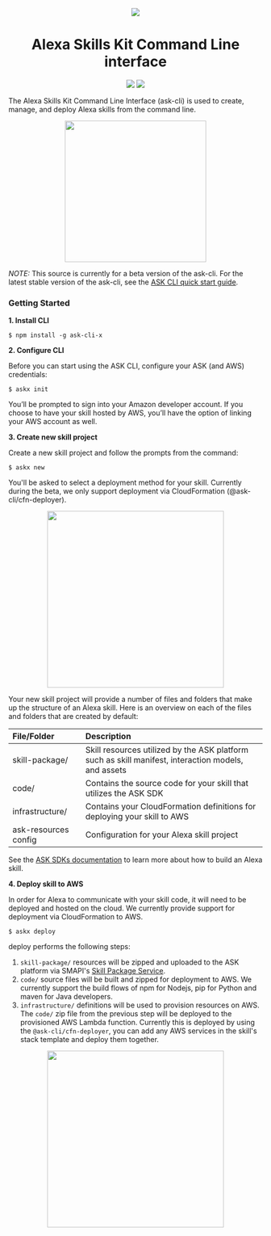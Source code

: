 <p align="center">
  <img src="https://m.media-amazon.com/images/G/01/mobile-apps/dex/avs/docs/ux/branding/mark1._TTH_.png">
  <br/>
  <h1 align="center">Alexa Skills Kit Command Line interface</h1>
  <p align="center">
    <a href="https://www.npmjs.com/package/ask-cli-x"><img src="https://badge.fury.io/js/ask-cli-x.svg"></a>
    <a href="https://travis-ci.org/alexa-labs/ask-cli"><img src="https://travis-ci.org/alexa-labs/ask-cli.svg?branch=master"></a>
  </p>
</p>


The Alexa Skills Kit Command Line Interface (ask-cli) is used to create, manage, and deploy Alexa skills from the command line.

<p align="center">
  <img align="center" src="https://ask-cli-static-content.s3-us-west-2.amazonaws.com/document-assets/ask-cli-x-flow.gif" height="280" />
</p>

*NOTE:* This source is currently for a beta version of the ask-cli. For the latest stable version of the ask-cli, see the [ASK CLI quick start guide](https://developer.amazon.com/docs/smapi/quick-start-alexa-skills-kit-command-line-interface.html).


### Getting Started

**1. Install CLI**

```
$ npm install -g ask-cli-x
```


**2. Configure CLI**

Before you can start using the ASK CLI, configure your ASK (and AWS) credentials:

```
$ askx init
```

You’ll be prompted to sign into your Amazon developer account. If you choose to have your skill hosted by AWS, you’ll have the option of linking your AWS account as well.

**3. Create new skill project**

Create a new skill project and follow the prompts from the command:

```
$ askx new
```

You'll be asked to select a deployment method for your skill. Currently during the beta, we only support deployment via CloudFormation (@ask-cli/cfn-deployer).

<p align="center">
  <img align="center" src="https://ask-cli-static-content.s3-us-west-2.amazonaws.com/document-assets/demo-askx-new.gif" height="350" />
</p>

Your new skill project will provide a number of files and folders that make up the structure of an Alexa skill. Here is an overview on each of the files and folders that are created by default:

| File/Folder       | Description  |
| :--------------   | :----------- |
| skill-package/    | Skill resources utilized by the ASK platform such as skill manifest, interaction models, and assets |
| code/	            | Contains the source code for your skill that utilizes the ASK SDK |
| infrastructure/   | Contains your CloudFormation definitions for deploying your skill to AWS |
| ask-resources config     | Configuration for your Alexa skill project |

See the [ASK SDKs documentation](https://developer.amazon.com/docs/sdk/alexa-skills-kit-sdks.html) to learn more about how to build an Alexa skill.


**4. Deploy skill to AWS**

In order for Alexa to communicate with your skill code, it will need to be deployed and hosted on the cloud. We currently provide support for deployment via CloudFormation to AWS.

```
$ askx deploy
```

deploy performs the following steps:

1. `skill-package/` resources will be zipped and uploaded to the ASK platform via SMAPI's [Skill Package Service](https://developer.amazon.com/docs/smapi/skill-package-api-reference.html).
2. `code/` source files will be built and zipped for deployment to AWS. We currently support the build flows of npm for Nodejs, pip for Python and maven for Java developers.
3. `infrastructure/` definitions will be used to provision resources on AWS. The `code/` zip file from the previous step will be deployed to the provisioned AWS Lambda function. Currently this is deployed by using the `@ask-cli/cfn-deployer`, you can add any AWS services in the skill's stack template and deploy them together.

<p align="center">
  <img align="center" src="https://ask-cli-static-content.s3-us-west-2.amazonaws.com/document-assets/demo-askx-deploy.gif" height="350" />
</p>
